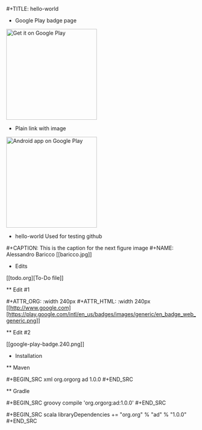 #+TITLE: hello-world

* Google Play badge page

<a href='https://play.google.com/store/apps/details?id=com.orgzly&pcampaignid=MKT-Other-global-all-co-prtnr-py-PartBadge-Mar2515-1'><img width="240" alt='Get it on Google Play' src='https://play.google.com/intl/en_us/badges/images/generic/en_badge_web_generic.png'/></a>

* Plain link with image
<a href="http://www.google.com">
<img width="240" alt="Android app on Google Play" src="en_badge_web_generic.png">
</a>

* hello-world
Used for testing github

#+CAPTION: This is the caption for the next figure image
#+NAME: Alessandro Baricco
[[baricco.jpg]]

* Edits

[[todo.org][To-Do file]]

** Edit #1

#+ATTR_ORG: :width 240px
#+ATTR_HTML: :width 240px
[[http://www.google.com][https://play.google.com/intl/en_us/badges/images/generic/en_badge_web_generic.png]]

** Edit #2

[[google-play-badge.240.png]]

* Installation

** Maven

#+BEGIN_SRC xml
<dependency>
  <groupId>org.orgorg</groupId>
  <artifactId>ad</artifactId>
  <version>1.0.0</version>
</dependency>
#+END_SRC

** Gradle

#+BEGIN_SRC groovy
  compile 'org.orgorg:ad:1.0.0'
#+END_SRC

#+BEGIN_SRC scala
  libraryDependencies += "org.org" % "ad" % "1.0.0"
#+END_SRC
